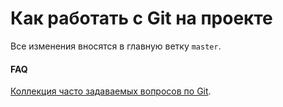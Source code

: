 # Как работать с Git на проекте

Все изменения вносятся в главную ветку `master`.

#### FAQ

[Коллекция часто задаваемых вопросов по Git](http://firstaidgit.ru).
